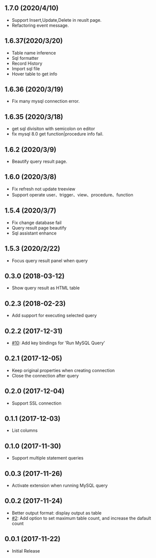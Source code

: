 ## 1.7.0 (2020/4/10)
- Support Insert,Update,Delete in reuslt page.
- Refactoring event message.

## 1.6.37(2020/3/20)
- Table name inference
- Sql formatter
- Record History
- Import sql file
- Hover table to get info

## 1.6.36 (2020/3/19)
- Fix many mysql connection error.

## 1.6.35 (2020/3/18)
- get sql divisiton with semicolon on editor
- fix mysql 8.0 get function|procedure info fail.

## 1.6.2 (2020/3/9)
- Beautify query result page.

## 1.6.0 (2020/3/8)
- Fix refresh not update treeview
- Support operate user、trigger、view、procedure、function

## 1.5.4 (2020/3/7)
- Fix change database fail
- Query result page beautify
- Sql assistant enhance

## 1.5.3 (2020/2/22)
- Focus query result panel when query

## 0.3.0 (2018-03-12)
* Show query result as HTML table

## 0.2.3 (2018-02-23)
* Add support for executing selected query

## 0.2.2 (2017-12-31)
* [#10](https://github.com/formulahendry/vscode-mysql/issues/10): Add key bindings for 'Run MySQL Query'

## 0.2.1 (2017-12-05)
* Keep original properties when creating connection
* Close the connection after query

## 0.2.0 (2017-12-04)
* Support SSL connection

## 0.1.1 (2017-12-03)
* List columns

## 0.1.0 (2017-11-30)
* Support multiple statement queries

## 0.0.3 (2017-11-26)
* Activate extension when running MySQL query

## 0.0.2 (2017-11-24)
* Better output format: display output as table
* [#2](https://github.com/formulahendry/vscode-mysql/issues/2): Add option to set maximum table count, and increase the dafault count

## 0.0.1 (2017-11-22)
* Initial Release